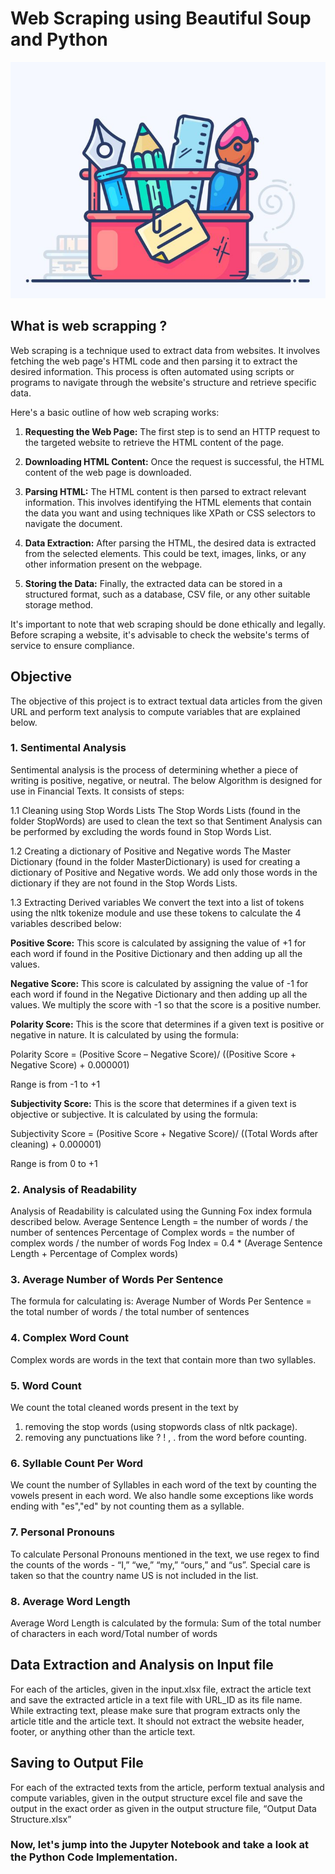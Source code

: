 # Web Scraping using Beautiful Soup and Python 

![web](Web_Scrapping.jpg)

## What is web scrapping ?

Web scraping is a technique used to extract data from websites. It involves fetching the web page's HTML code and then parsing it to extract the desired information. This process is often automated using scripts or programs to navigate through the website's structure and retrieve specific data.

Here's a basic outline of how web scraping works:

1. **Requesting the Web Page:** The first step is to send an HTTP request to the targeted website to retrieve the HTML content of the page.

2. **Downloading HTML Content:** Once the request is successful, the HTML content of the web page is downloaded.

3. **Parsing HTML:** The HTML content is then parsed to extract relevant information. This involves identifying the HTML elements that contain the data you want and using techniques like XPath or CSS selectors to navigate the document.

4. **Data Extraction:** After parsing the HTML, the desired data is extracted from the selected elements. This could be text, images, links, or any other information present on the webpage.

5. **Storing the Data:** Finally, the extracted data can be stored in a structured format, such as a database, CSV file, or any other suitable storage method.

It's important to note that web scraping should be done ethically and legally. Before scraping a website, it's advisable to check the website's terms of service to ensure compliance.

## Objective

The objective of this project is to extract textual data articles from the given URL and perform text analysis to compute variables that are explained below. 

### 1.	Sentimental Analysis
Sentimental analysis is the process of determining whether a piece of writing is positive, negative, or neutral. The below Algorithm is designed for use in Financial Texts. It consists of steps:

1.1	Cleaning using Stop Words Lists
The Stop Words Lists (found in the folder StopWords) are used to clean the text so that Sentiment Analysis can be performed by excluding the words found in Stop Words List. 

1.2	Creating a dictionary of Positive and Negative words
The Master Dictionary (found in the folder MasterDictionary) is used for creating a dictionary of Positive and Negative words. We add only those words in the dictionary if they are not found in the Stop Words Lists. 

1.3	Extracting Derived variables
We convert the text into a list of tokens using the nltk tokenize module and use these tokens to calculate the 4 variables described below:

**Positive Score:** This score is calculated by assigning the value of +1 for each word if found in the Positive Dictionary and then adding up all the values.

**Negative Score:** This score is calculated by assigning the value of -1 for each word if found in the Negative Dictionary and then adding up all the values. We multiply the score with -1 so that the score is a positive number.

**Polarity Score:** This is the score that determines if a given text is positive or negative in nature. It is calculated by using the formula: 

Polarity Score = (Positive Score – Negative Score)/ ((Positive Score + Negative Score) + 0.000001)

Range is from -1 to +1

**Subjectivity Score:** This is the score that determines if a given text is objective or subjective. It is calculated by using the formula: 

Subjectivity Score = (Positive Score + Negative Score)/ ((Total Words after cleaning) + 0.000001)

Range is from 0 to +1

### 2. Analysis of Readability
Analysis of Readability is calculated using the Gunning Fox index formula described below.
Average Sentence Length = the number of words / the number of sentences
Percentage of Complex words = the number of complex words / the number of words 
Fog Index = 0.4 * (Average Sentence Length + Percentage of Complex words)

### 3. Average Number of Words Per Sentence
The formula for calculating is:
Average Number of Words Per Sentence = the total number of words / the total number of sentences

### 4. Complex Word Count
Complex words are words in the text that contain more than two syllables.

### 5. Word Count
We count the total cleaned words present in the text by 
1.	removing the stop words (using stopwords class of nltk package).
2.	removing any punctuations like ? ! , . from the word before counting.

### 6. Syllable Count Per Word
We count the number of Syllables in each word of the text by counting the vowels present in each word. We also handle some exceptions like words ending with "es","ed" by not counting them as a syllable.

### 7. Personal Pronouns
To calculate Personal Pronouns mentioned in the text, we use regex to find the counts of the words - “I,” “we,” “my,” “ours,” and “us”. Special care is taken so that the country name US is not included in the list.

### 8. Average Word Length
Average Word Length is calculated by the formula:
Sum of the total number of characters in each word/Total number of words

## Data Extraction and Analysis on Input file

For each of the articles, given in the input.xlsx file, extract the article text and save the extracted article in a text file with URL_ID as its file name. While extracting text, please make sure that program extracts only the article title and the article text. It should not extract the website header, footer, or anything other than the article text. 

## Saving to Output File

For each of the extracted texts from the article, perform textual analysis and compute variables, given in the output structure excel file and save the output in the exact order as given in the output structure file, “Output Data Structure.xlsx”

### Now, let's jump into the Jupyter Notebook and take a look at the Python Code Implementation.

